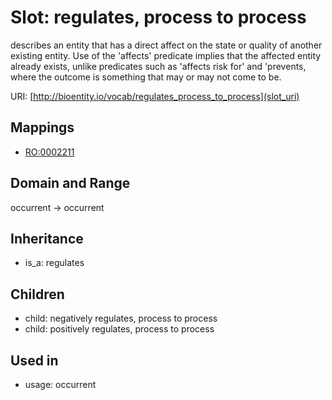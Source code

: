 # Slot: regulates, process to process


describes an entity that has a direct affect on the state or quality of another existing entity. Use of the 'affects' predicate implies that the affected entity already exists, unlike predicates such as 'affects risk for' and 'prevents, where the outcome is something that may or may not come to be.

URI: [http://bioentity.io/vocab/regulates_process_to_process](slot_uri)
## Mappings

 * [RO:0002211](http://purl.obolibrary.org/obo/RO_0002211)
## Domain and Range

occurrent -> occurrent
## Inheritance

 *  is_a: regulates
## Children

 *  child: negatively regulates, process to process
 *  child: positively regulates, process to process
## Used in

 *  usage: occurrent
